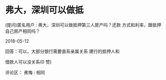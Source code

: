 # 弗大，深圳可以做抵

(提问)匿名用户 : 弗大，深圳可以做抵押第三人房产吗？还款 方式和利率，跟抵押自己房产相同吗？

2018-05-12

回答：可以，大部分银行需要直系亲属关系 建行的抵押人和

借款人可以没关系(0 赞)

评论区： 弗悔 : 相同